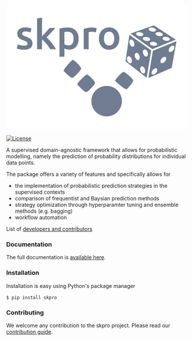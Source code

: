 ![skpro](/docs/_static/logo/logo.png)

[![License](https://img.shields.io/badge/License-BSD%203--Clause-blue.svg)](https://opensource.org/licenses/BSD-3-Clause)

A supervised domain-agnostic framework that allows for probabilistic modelling, namely the prediction of probability distributions for individual data points.

The package offers a variety of features and specifically allows for

- the implementation of probabilistic prediction strategies in the supervised contexts
- comparison of frequentist and Baysian prediction methods
- strategy optimization through hyperparamter tuning and ensemble methods (e.g. bagging)
- workflow automation

List of [developers and contributors](AUTHORS.rst)

### Documentation

The full documentation is [available here](https://kiraly-group.github.io/skpro/).

### Installation

Installation is easy using Python's package manager

    $ pip install skpro

### Contributing

We welcome any contribution to the skpro project. Please read our [contribution guide](/CONTRIBUTING.md).

